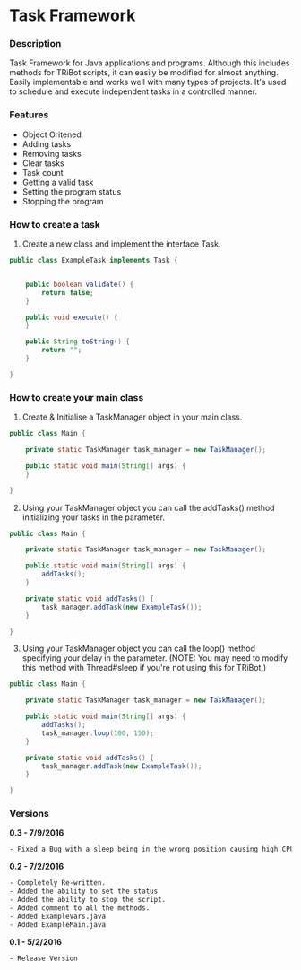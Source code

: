 # Task Framework

### Description
Task Framework for Java applications and programs. Although this includes methods for TRiBot scripts, it can easily be modified for almost anything. Easily implementable and works well with many types of projects. It's used to schedule and execute independent tasks in a controlled manner.

### Features
* Object Oritened
* Adding tasks
* Removing tasks
* Clear tasks
* Task count
* Getting a valid task
* Setting the program status
* Stopping the program

### How to create a task
1. Create a new class and implement the interface Task.
```java
public class ExampleTask implements Task {


    public boolean validate() {
        return false;
    }

    public void execute() {
    }

    public String toString() {
        return "";
    }

}
```

### How to create your main class
1. Create & Initialise a TaskManager object in your main class.
```java
public class Main {

    private static TaskManager task_manager = new TaskManager();

    public static void main(String[] args) {
    }

}
```
2. Using your TaskManager object you can call the addTasks() method initializing your tasks in the parameter.
```java
public class Main {

    private static TaskManager task_manager = new TaskManager();

    public static void main(String[] args) {
        addTasks();
    }

    private static void addTasks() {
        task_manager.addTask(new ExampleTask());
    }

}
```
3. Using your TaskManager object you can call the loop() method specifying your delay in the parameter. (NOTE: You may need to modify this method with Thread#sleep if you're not using this for TRiBot.)
```java
public class Main {

    private static TaskManager task_manager = new TaskManager();

    public static void main(String[] args) {
        addTasks();
        task_manager.loop(100, 150);
    }

    private static void addTasks() {
        task_manager.addTask(new ExampleTask());
    }

}
```

### Versions
**0.3 - 7/9/2016**
```sh
- Fixed a Bug with a sleep being in the wrong position causing high CPU issues.
```
**0.2 - 7/2/2016**
```sh
- Completely Re-written.
- Added the ability to set the status
- Added the ability to stop the script.
- Added comment to all the methods.
- Added ExampleVars.java
- Added ExampleMain.java
```
**0.1 - 5/2/2016**
```sh
- Release Version
```
